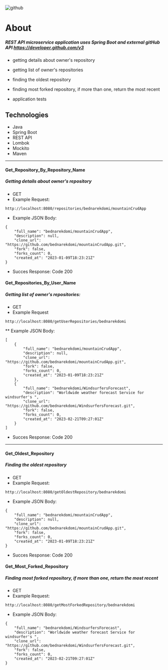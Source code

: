 ![github](https://user-images.githubusercontent.com/40741056/74937413-4304d980-53ec-11ea-8010-58655042feb5.jpg)

# About

##### REST API  microservice application uses Spring Boot and external gitHub API https://developer.github.com/v3

* getting details about owner's repository
* getting list of owner's repositories
* finding the oldest repository
* finding most forked repository, if more than one, return the most recent

* application tests

## Technologies

* Java
* Spring Boot
* REST API
* Lombok
* Mockito
* Maven

____________________________________________________________________________________________________________
####  Get_Repository_By_Repository_Name
##### Getting details about owner's repository
* GET
* Example Request:
````
http://localhost:8080/repositories/bednarekdomi/mountainCrudApp
````           
* Example JSON Body:
````	
{
    "full_name": "bednarekdomi/mountainCrudApp",
    "description": null,
    "clone_url": "https://github.com/bednarekdomi/mountainCrudApp.git",
    "fork": false,
    "forks_count": 0,
    "created_at": "2023-01-09T18:23:21Z"
}
````
* Succes Response: Code 200

#### Get_Repositories_By_User_Name
##### Getting list of owner's repositories:
* GET
* Example Request
````
http://localhost:8080/getUserRepositories/bednarekdomi
````
** Example JSON Body:
````	
[
    {
        "full_name": "bednarekdomi/mountainCrudApp",
        "description": null,
        "clone_url": "https://github.com/bednarekdomi/mountainCrudApp.git",
        "fork": false,
        "forks_count": 0,
        "created_at": "2023-01-09T18:23:21Z"
    },
    {
        "full_name": "bednarekdomi/WindsurfersForecast",
        "description": "Worldwide weather forecast Service for windsurfer's ",
        "clone_url": "https://github.com/bednarekdomi/WindsurfersForecast.git",
        "fork": false,
        "forks_count": 0,
        "created_at": "2023-02-21T09:27:01Z"
    }
]
````
* Succes Response: Code 200

___________________________________________________________________________________________________________________________________________
#### Get_Oldest_Repository
##### Finding the oldest repository
* GET
* Example Request:
````
http://localhost:8080/getOldestRepository/bednarekdomi
````
* Example JSON Body:
````	
{
    "full_name": "bednarekdomi/mountainCrudApp",
    "description": null,
    "clone_url": "https://github.com/bednarekdomi/mountainCrudApp.git",
    "fork": false,
    "forks_count": 0,
    "created_at": "2023-01-09T18:23:21Z"
}
````
* Succes Response: Code 200

#### Get_Most_Forked_Repository
##### Finding most forked repository, if more than one, return the most recent
* GET
* Example Request:
````
http://localhost:8080/getMostForkedRepository/bednarekdomi
````
* Example JSON Body:
````	
{
    "full_name": "bednarekdomi/WindsurfersForecast",
    "description": "Worldwide weather forecast Service for windsurfer's ",
    "clone_url": "https://github.com/bednarekdomi/WindsurfersForecast.git",
    "fork": false,
    "forks_count": 0,
    "created_at": "2023-02-21T09:27:01Z"
}
````